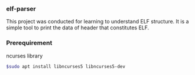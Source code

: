 ### elf-parser

This project was conducted for learning to understand ELF structure.
It is a simple tool to print the data of header that constitutes ELF.


### Prerequirement

ncurses library

```sh
$sudo apt install libncurses5 libncurses5-dev

```
